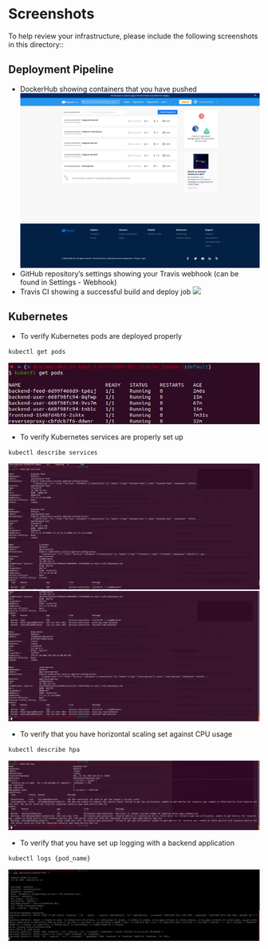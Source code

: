 # Screenshots
To help review your infrastructure, please include the following screenshots in this directory::

## Deployment Pipeline
* DockerHub showing containers that you have pushed
![](screencapture-hub-docker-2022-01-03-03_29_07.png)
* GitHub repository’s settings showing your Travis webhook (can be found in Settings - Webhook)
* Travis CI showing a successful build and deploy job
![](screencapture-app-travis-ci-2022-01-03-03_35_52.png)
## Kubernetes
* To verify Kubernetes pods are deployed properly
```bash
kubectl get pods
```
![](pods.png)
* To verify Kubernetes services are properly set up
```bash
kubectl describe services
```
![](./services-1.png)![](./services-2.png)

* To verify that you have horizontal scaling set against CPU usage
```bash
kubectl describe hpa
```

![](./hpa.png)

* To verify that you have set up logging with a backend application
```bash
kubectl logs {pod_name}
```

![](./logs.png)

